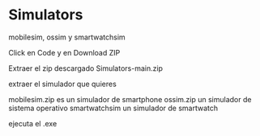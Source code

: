 # Simulators
mobilesim, ossim y smartwatchsim

Click en Code y en Download ZIP

Extraer el zip descargado Simulators-main.zip

extraer el simulador que quieres

mobilesim.zip es un simulador de smartphone
ossim.zip un simulador de sistema operativo
smartwatchsim un simulador de smartwatch 

ejecuta el .exe
